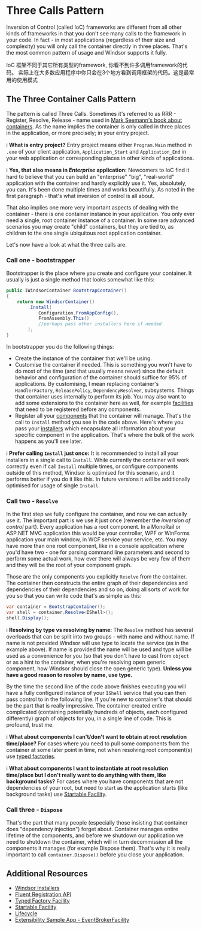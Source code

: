 # Three Calls Pattern

Inversion of Control (called IoC) frameworks are different from all other kinds of frameworks in that you don't see many calls to the framework in your code. In fact - in most applications (regardless of their size and complexity) you will only call the container directly in three places. That's the most common pattern of usage and Windsor supports it fully.

IoC 框架不同于其它所有类型的framework, 你看不到许多调用framework的代码。 实际上在大多数应用程序中你只会在3个地方看到调用框架的代码。这是最常用的使用模式

## The Three Container Calls Pattern

The pattern is called Three Calls. Sometimes it's referred to as RRR - Register, Resolve, Release - name used in [Mark Seemann's book about containers](http://www.manning.com/seemann/). As the name implies the container is only called in three places in the application, or more precisely; in your entry project.

:information_source: **What is entry project?** Entry project means either `Program.Main` method in `.exe` of your client application, `Application_Start` and `Application_End` in your web application or corresponding places in other kinds of applications.

:information_source: **Yes, that also means in *Enterprise* application:** Newcomers to IoC find it hard to believe that you can build an "enterprise" "big", "real-world" application with the container and hardly explicitly use it. Yes, absolutely, you can. It's been done multiple times and works beautifully. As noted in the first paragraph - that's what inversion of control is all about.

That also implies one more very important aspects of dealing with the container - there is one container instance in your application. You only ever need a single, root container instance of a container. In some rare advanced scenarios you may create "child" containers, but they are tied to, as children to the one single ubiquitous root application container.

Let's now have a look at what the three calls are.

### Call one - bootstrapper

Bootstrapper is the place where you create and configure your container. It usually is just a single method that looks somewhat like this:

```csharp
public IWindsorContainer BootstrapContainer()
{
    return new WindsorContainer()
        .Install(
            Configuration.FromAppConfig(),
            FromAssembly.This()
            //perhaps pass other installers here if needed
        );
}
```

In bootstrapper you do the following things:

* Create the instance of the container that we'll be using.
* Customise the container if needed. This is something you won't have to do most of the time (and that usually means never) since the default behavior and configuration of the container should suffice for 95% of applications. By customising, I mean replacing container's `HandlerFactory`, `ReleasePolicy`, `DependencyResolver`, subsystems. Things that container uses internally to perform its job. You may also want to add some extensions to the container here as well, for example [facilities](facilities.md) that need to be registered before any components.
* Register all your [components](services-and-components.md) that the container will manage. That's the call to `Install` method you see in the code above. Here's where you pass your [installers](installers.md) which encapsulate all information about your specific component in the application. That's where the bulk of the work happens as you'll see later.

:information_source: **Prefer calling `Install` just once:** It is recommended to install all your installers in a single call to `Install`. While currently the container will work correctly even if call `Install` multiple times, or configure components outside of this method, Windsor is optimised for this scenario, and it performs better if you do it like this. In future versions it will be additionally optimised for usage of single `Install`.

### Call two - `Resolve`

In the first step we fully configure the container, and now we can actually use it. The important part is we use it just once (remember the *inversion of control* part). Every application has a root component. In a MonoRail or ASP.NET MVC application this would be your controller, WPF or WinForms application your main window, in WCF service your service, etc. You may have more than one root component, like in a console application where you'd have two - one for parsing command line parameters and second to perform some actual work, how ever there will always be very few of them and they will be the root of your component graph.

Those are the only components you explicitly `Resolve` from the container. The container then constructs the entire graph of their dependencies and dependencies of their dependencies and so on, doing all sorts of work for you so that you can write code that's as simple as this:

```csharp
var container = BootstrapContainer();
var shell = container.Resolve<IShell>();
shell.Display();
```

:information_source: **Resolving by type vs resolving by name:** The `Resolve` method has several overloads that can be split into two groups - with name and without name. If name is not provided Windsor will use type to locate the service (as in the example above). If name is provided the name will be used and type will be used as a convenience for you (so that you don't have to cast from `object` or as a hint to the container, when you're resolving open generic component, how Windsor should close the open generic type). **Unless you have a good reason to resolve by name, use type.**

By the time the second line of the code above finishes executing you will have a fully configured instance of your `IShell` service that you can then pass control to in the following line. If you're new to container's that should be the part that is really impressive. The container created entire complicated (containing potentially hundreds of objects, each configured differently) graph of objects for you, in a single line of code. This is profound, trust me.

:information_source: **What about components I can't/don't want to obtain at root resolution time/place?** For cases where you need to pull some components from the container at some later point in time, not when resolving root component(s) use [typed factories](typed-factory-facility.md).

:information_source: **What about components I want to instantiate at root resolution time/place but I don't really want to do anything with them, like background tasks?** For cases where you have components that are not dependencies of your root, but need to start as the application starts (like background tasks) use [Startable Facility](startable-facility.md).

### Call three - `Dispose`

That's the part that many people (especially those insisting that container does "dependency injection") forget about. Container manages entire lifetime of the components, and before we shutdown our application we need to shutdown the container, which will in turn decommission all the components it manages (for example Dispose them). That's why it is really important to call `container.Dispose()` before you close your application.

## Additional Resources

* [Windsor Installers](installers.md)
* [Fluent Registration API](fluent-registration-api.md)
* [Typed Factory Facility](typed-factory-facility.md)
* [Startable Facility](startable-facility.md)
* [Lifecycle](lifecycle.md)
* [Extensibility Sample App - EventBrokerFacility](sample-eventbrokerfacility.md)
